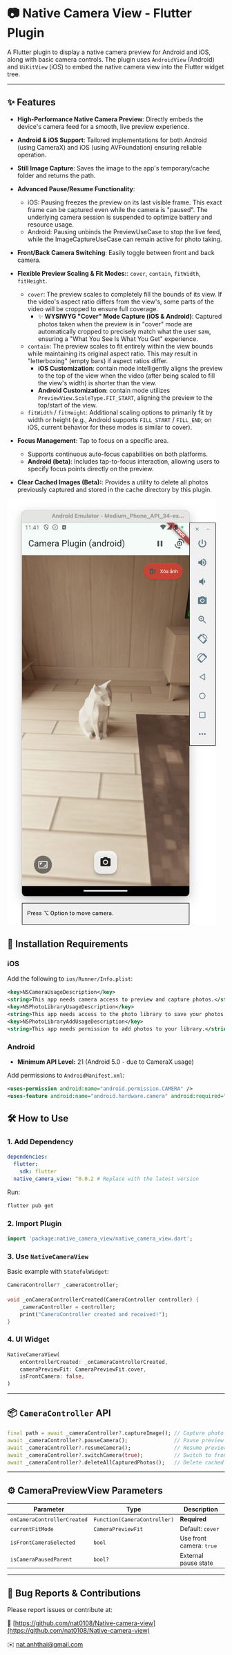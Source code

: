 # 📷 Native Camera View - Flutter Plugin

A Flutter plugin to display a native camera preview for Android and iOS, along with basic camera controls.
The plugin uses `AndroidView` (Android) and `UiKitView` (iOS) to embed the native camera view into the Flutter widget tree.

---

## ✨ Features

* **High-Performance Native Camera Preview**: Directly embeds the device's camera feed for a smooth, live preview experience.
* **Android & iOS Support**: Tailored implementations for both Android (using CameraX) and iOS (using AVFoundation) ensuring reliable operation.
* **Still Image Capture**: Saves the image to the app's temporary/cache folder and returns the path.
* **Advanced Pause/Resume Functionality**:
    * iOS: Pausing freezes the preview on its last visible frame. This exact frame can be captured even while the camera is "paused". The underlying camera session is suspended to optimize battery and resource usage.
    * Android: Pausing unbinds the PreviewUseCase to stop the live feed, while the ImageCaptureUseCase can remain active for photo taking.
* **Front/Back Camera Switching**: Easily toggle between front and back camera.
* **Flexible Preview Scaling & Fit Modes:**: `cover`, `contain`, `fitWidth`, `fitHeight`.
    * `cover`: The preview scales to completely fill the bounds of its view. If the video's aspect ratio differs from the view's, some parts of the video will be cropped to ensure full coverage.
        * ✨ **WYSIWYG "Cover" Mode Capture (iOS & Android)**: Captured photos taken when the preview is in "cover" mode are automatically cropped to precisely match what the user saw, ensuring a "What You See Is What You Get" experience.
    * `contain`: The preview scales to fit entirely within the view bounds while maintaining its original aspect ratio. This may result in "letterboxing" (empty bars) if aspect ratios differ.
        * **iOS Customization**: contain mode intelligently aligns the preview to the top of the view when the video (after being scaled to fill the view's width) is shorter than the view.
        * **Android Customization**: contain mode utilizes `PreviewView.ScaleType.FIT_START`, aligning the preview to the top/start of the view.
    * `fitWidth` / `fitHeight`: Additional scaling options to primarily fit by width or height (e.g., Android supports `FILL_START` / `FILL_END`; on iOS, current behavior for these modes is similar to cover).

* **Focus Management**: Tap to focus on a specific area.
    * Supports continuous auto-focus capabilities on both platforms.
    * **Android (beta)**: Includes tap-to-focus interaction, allowing users to specify focus points directly on the preview.
* **Clear Cached Images (Beta):**: Provides a utility to delete all photos previously captured and stored in the cache directory by this plugin.

<img alt="CleanShot 2025-06-06 at 11.41.15.png" src="CleanShot%202025-06-06%20at%2011.41.15.png" title="camera"/>

## 🚀 Installation Requirements

### iOS

Add the following to `ios/Runner/Info.plist`:

```xml
<key>NSCameraUsageDescription</key>
<string>This app needs camera access to preview and capture photos.</string>
<key>NSPhotoLibraryUsageDescription</key>
<string>This app needs access to the photo library to save your photos.</string>
<key>NSPhotoLibraryAddUsageDescription</key>
<string>This app needs permission to add photos to your library.</string>
```

### Android

* **Minimum API Level:** 21 (Android 5.0 - due to CameraX usage)

Add permissions to `AndroidManifest.xml`:

```xml
<uses-permission android:name="android.permission.CAMERA" />
<uses-feature android:name="android.hardware.camera" android:required="true" />
```



## 🛠️ How to Use

### 1. Add Dependency

```yaml
dependencies:
  flutter:
    sdk: flutter
  native_camera_view: ^0.0.2 # Replace with the latest version
```

Run:

```bash
flutter pub get
```

### 2. Import Plugin

```dart
import 'package:native_camera_view/native_camera_view.dart';
```

### 3. Use `NativeCameraView`

Basic example with `StatefulWidget`:

```dart
CameraController? _cameraController;

void _onCameraControllerCreated(CameraController controller) {
    _cameraController = controller;
    print("CameraController created and received!");
}
```

### 4. UI Widget

```dart
NativeCameraView(
    onControllerCreated: _onCameraControllerCreated,
    cameraPreviewFit: CameraPreviewFit.cover,
    isFrontCamera: false,
)
```

---

## 📦 `CameraController` API

```dart
final path = await _cameraController?.captureImage(); // Capture photo
await _cameraController?.pauseCamera();               // Pause preview
await _cameraController?.resumeCamera();              // Resume preview
await _cameraController?.switchCamera(true);          // Switch to front camera
await _cameraController?.deleteAllCapturedPhotos();   // Delete cached images
```

---

## ⚙️ CameraPreviewView Parameters

| Parameter                   | Type                         | Description                          |
| --------------------------- | ---------------------------- | ------------------------------------ |
| `onCameraControllerCreated` | `Function(CameraController)` | **Required**                         |
| `currentFitMode`            | `CameraPreviewFit`           | Default: `cover`                     |
| `isFrontCameraSelected`     | `bool`                       | Use front camera: `true`             |
| `isCameraPausedParent`      | `bool?`                      | External pause state                 |

---

## 🐞 Bug Reports & Contributions

Please report issues or contribute at:

🔗 [https://github.com/nat0108/Native-camera-view](https://github.com/nat0108/Native-camera-view)

✉️ nat.anhthai@gmail.com

